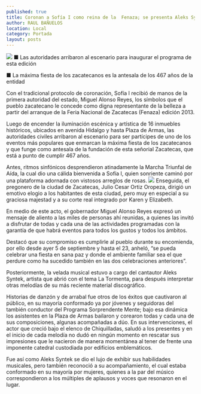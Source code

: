 ```yaml
---
published: true
title: Coronan a Sofía I como reina de la  Fenaza; se presenta Aleks Syntek
author: RAUL BAÑUELOS
location: Local
category: Portada
layout: posts
---
```


![](http://i.imgur.com/qj31wQ8m.jpg)
■ Las autoridades arribaron al escenario para inaugurar el programa de esta edición

■ La máxima fiesta de los zacatecanos es la antesala de los 467 años de la entidad

Con el tradicional protocolo de coronación, Sofía  I recibió de manos de la primera autoridad del estado, Miguel Alonso Reyes,  los símbolos que el pueblo zacatecano le concede como digna representante de la belleza a partir del arranque de la Feria Nacional de Zacatecas (Fenaza) edición 2013.

Luego de encender la iluminación escénica y artística de 16 inmuebles históricos, ubicados en avenida Hidalgo y hasta Plaza de Armas, las autoridades civiles arribaron al escenario para ser partícipes de uno de los eventos más populares que enmarcan la máxima fiesta de los zacatecanos y que funge como antesala de la fundación de esta señorial Zacatecas, que está a punto de cumplir 467 años.

Antes,  ritmos sinfónicos desprendieron atinadamente la Marcha Triunfal de Aída,  la cual dio una cálida bienvenida a Sofía I, quien sonriente caminó por una plataforma adornada con vistosos arreglos de rosas.
![](http://i.imgur.com/9vIWQ2fm.jpg)
Enseguida, el pregonero de la ciudad de Zacatecas, Julio Cesar Ortiz Oropeza, dirigió un emotivo elogio a los habitantes de esta ciudad, pero muy en especial a su graciosa majestad y a su corte real integrado por Karen y Elizabeth.

En medio de este acto, el gobernador Miguel Alonso Reyes expresó un mensaje de aliento a las miles de personas ahí reunidas, a quienes las invitó a disfrutar de todas y cada una de las actividades programadas con la garantía de que habrá eventos para todos los gustos y todos los ámbitos. 

Destacó que su compromiso es cumplirle al pueblo durante su encomienda, por ello desde  ayer 5 de septiembre y hasta el 23, anheló, “se pueda celebrar una fiesta en sana paz y donde el ambiente familiar sea el que perdure como ha sucedido también en las dos celebraciones anteriores”.

Posteriormente, la velada musical estuvo a cargo del cantautor Aleks Syntek, artista que abrió con el tema La Tormenta, para después interpretar otras melodías de su más reciente material discográfico.

Historias de danzón y de arrabal fue otros de los éxitos que cautivaron al público, en su mayoría conformado ya por jóvenes y seguidoras del también conductor del Programa Sorprendente Mente; bajo esa dinámica los asistentes en la Plaza de Armas bailaron y corearon todas y cada una de sus composiciones, algunas acompañadas a dúo.
En sus intervenciones, el actor que creció bajo el elenco de Chiquilladas, saludó a los presentes y en el inicio de cada melodía no dudó en ningún momento en rescatar sus impresiones que le nacieron de manera momentánea al tener de frente una imponente catedral custodiada por edificios emblemáticos.

Fue así como Aleks Syntek se dio el lujo de exhibir sus habilidades musicales, pero también reconoció a su acompañamiento, el cual estaba conformado en su mayoría por mujeres, quienes a la par del músico correspondieron a los múltiples de aplausos y voces que resonaron en el lugar.
